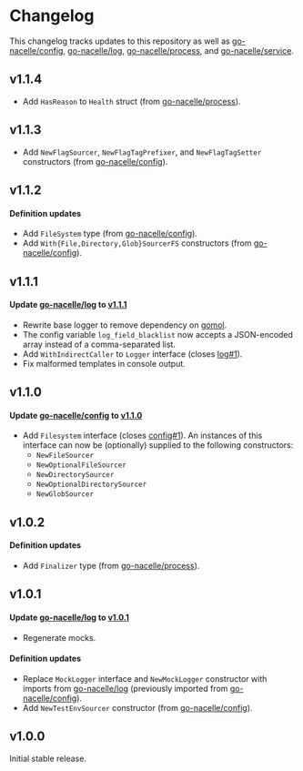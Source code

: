 # Changelog

This changelog tracks updates to this repository as well as [go-nacelle/config](https://github.com/go-nacelle/config), [go-nacelle/log](https://github.com/go-nacelle/log), [go-nacelle/process](https://github.com/go-nacelle/process), and [go-nacelle/service](https://github.com/go-nacelle/service).

## v1.1.4

- Add `HasReason` to `Health` struct (from [go-nacelle/process](https://github.com/go-nacelle/process)).

## v1.1.3

- Add `NewFlagSourcer`, `NewFlagTagPrefixer`, and `NewFlagTagSetter` constructors (from [go-nacelle/config](https://github.com/go-nacelle/config)).

## v1.1.2

#### Definition updates

- Add `FileSystem` type (from [go-nacelle/config](https://github.com/go-nacelle/config)).
- Add `With{File,Directory,Glob}SourcerFS` constructors (from [go-nacelle/config](https://github.com/go-nacelle/config)).

## v1.1.1

#### Update [go-nacelle/log](https://github.com/go-nacelle/log) to [v1.1.1](https://github.com/go-nacelle/log/releases/tag/v1.1.1)

- Rewrite base logger to remove dependency on [gomol](https://github.com/aphistic/gomol).
- The config variable `log_field_blacklist` now accepts a JSON-encoded array instead of a comma-separated list.
- Add `WithIndirectCaller` to `Logger` interface (closes [log#1](https://github.com/go-nacelle/log/issues/1)).
- Fix malformed templates in console output.

## v1.1.0

#### Update [go-nacelle/config](https://github.com/go-nacelle/config) to [v1.1.0](https://github.com/go-nacelle/config/releases/tag/v1.1.0)

- Add `Filesystem` interface (closes [config#1](https://github.com/go-nacelle/config/issues/1)). An instances of this interface can now be (optionally) supplied to the following constructors:
  - `NewFileSourcer`
  - `NewOptionalFileSourcer`
  - `NewDirectorySourcer`
  - `NewOptionalDirectorySourcer`
  - `NewGlobSourcer`

## v1.0.2

#### Definition updates

- Add `Finalizer` type (from [go-nacelle/process](https://github.com/go-nacelle/process)).

## v1.0.1

#### Update [go-nacelle/log](https://github.com/go-nacelle/log) to [v1.0.1](https://github.com/go-nacelle/log/releases/tag/v1.0.1)

- Regenerate mocks.

#### Definition updates

- Replace `MockLogger` interface and `NewMockLogger` constructor with imports from [go-nacelle/log](https://github.com/go-nacelle/log) (previously imported from [go-nacelle/config](https://github.com/go-nacelle/config)).
- Add `NewTestEnvSourcer` constructor (from [go-nacelle/config](https://github.com/go-nacelle/config)).

## v1.0.0

Initial stable release.

